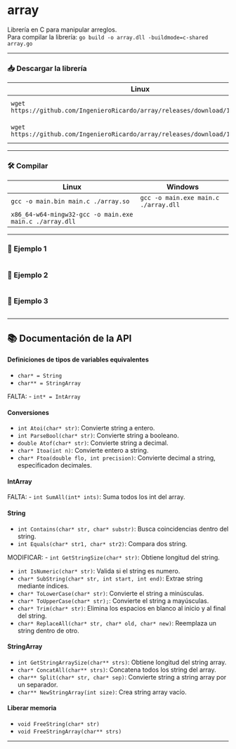 # array

Librería en C para manipular arreglos.  
Para compilar la librería: `go build -o array.dll -buildmode=c-shared array.go`

---

### 📥 Descargar la librería

| Linux | Windows |
| --- | --- |
| `wget https://github.com/IngenieroRicardo/array/releases/download/1.0/array.so` | `Invoke-WebRequest https://github.com/IngenieroRicardo/array/releases/download/1.0/array.dll -OutFile ./array.dll` |
| `wget https://github.com/IngenieroRicardo/array/releases/download/1.0/array.h` | `Invoke-WebRequest https://github.com/IngenieroRicardo/array/releases/download/1.0/array.h -OutFile ./array.h` |

---

### 🛠️ Compilar

| Linux | Windows |
| --- | --- |
| `gcc -o main.bin main.c ./array.so` | `gcc -o main.exe main.c ./array.dll` |
| `x86_64-w64-mingw32-gcc -o main.exe main.c ./array.dll` |  |

---

### 🧪 Ejemplo 1

```C

```

### 🧪 Ejemplo 2

```C

```

### 🧪 Ejemplo 3

```C

```


---


## 📚 Documentación de la API

#### Definiciones de tipos de variables equivalentes
- ` char* = String `
- ` char** = StringArray `

FALTA: - ` int* = IntArray ` 

#### Conversiones
- `int Atoi(char* str)`: Convierte string a entero.
- `int ParseBool(char* str)`: Convierte string a booleano.
- `double Atof(char* str)`: Convierte string a decimal.
- `char* Itoa(int n)`: Convierte entero a string.
- `char* Ftoa(double flo, int precision)`: Convierte decimal a string, especificadon decimales.

#### IntArray

FALTA: - `int SumAll(int* ints)`: Suma todos los int del array.

#### String
- `int Contains(char* str, char* substr)`: Busca coincidencias dentro del string.
- `int Equals(char* str1, char* str2)`: Compara dos string.

MODIFICAR: - `int GetStringSize(char* str)`: Obtiene longitud del string.

- `int IsNumeric(char* str)`: Valida si el string es numero.
- `char* SubString(char* str, int start, int end)`: Extrae string mediante índices.
- `char* ToLowerCase(char* str)`: Convierte el string a minúsculas.
- `char* ToUpperCase(char* str);`: Convierte el string a mayúsculas.
- `char* Trim(char* str)`: Elimina los espacios en blanco al inicio y al final del string.
- `char* ReplaceAll(char* str, char* old, char* new)`: Reemplaza un string dentro de otro.

#### StringArray
- `int GetStringArraySize(char** strs)`: Obtiene longitud del string array.
- `char* ConcatAll(char** strs)`: Concatena todos los string del array.
- `char** Split(char* str, char* sep)`: Convierte string a string array por un separador.
- `char** NewStringArray(int size)`: Crea string array vacío.

#### Liberar memoria
- `void FreeString(char* str)`
- `void FreeStringArray(char** strs)`

---
